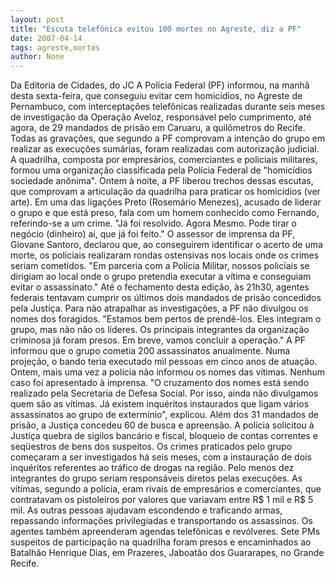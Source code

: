 ```yaml
---
layout: post
title: "Escuta telefônica evitou 100 mortes no Agreste, diz a PF"
date: 2007-04-14
tags: agreste,mortes
author: None
---
```

Da Editoria de Cidades, do JC
A Polícia Federal (PF) informou, na manhã desta sexta-feira, que conseguiu evitar cem homicídios, no Agreste de Pernambuco, com interceptações telefônicas realizadas durante seis meses de investigação da Operação Aveloz, responsável pelo cumprimento, até agora, de 29 mandados de prisão em Caruaru, a quilômetros do Recife. Todas as gravações, que segundo a PF comprovam a intenção do grupo em realizar as execuções sumárias, foram realizadas com autorização judicial. A quadrilha, composta por empresários, comerciantes e policiais militares, formou uma organização classificada pela Polícia Federal de \"homicídios sociedade anônima\". 
Ontem à noite, a PF liberou trechos dessas escutas, que comprovam a articulação da quadrilha para praticar os homicídios (ver arte). Em uma das ligações Preto (Rosemário Menezes), acusado de liderar o grupo e que está preso, fala com um homem conhecido como Fernando, referindo-se a um crime. \"Já foi resolvido. Agora Mesmo. Pode tirar o negócio (dinheiro) aí, que já foi feito.\" 
O assessor de imprensa da PF, Giovane Santoro, declarou que, ao conseguirem identificar o acerto de uma morte, os policiais realizaram rondas ostensivas nos locais onde os crimes seriam cometidos. \"Em parceria com a Polícia Militar, nossos policiais se dirigiam ao local onde o grupo pretendia executar a vítima e conseguiam evitar o assassinato.\" 
Até o fechamento desta edição, às 21h30, agentes federais tentavam cumprir os últimos dois mandados de prisão concedidos pela Justiça. Para não atrapalhar as investigações, a PF não divulgou os nomes dos foragidos. \"Estamos bem pertos de prendê-los. Eles integram o grupo, mas não não os líderes. Os principais integrantes da organização criminosa já foram presos. Em breve, vamos concluir a operação.\" 
A PF informou que o grupo cometia 200 assassinatos anualmente. Numa projeção, o bando teria executado mil pessoas em cinco anos de atuação. Ontem, mais uma vez a polícia não informou os nomes das vítimas. Nenhum caso foi apresentado à imprensa. \"O cruzamento dos nomes está sendo realizado pela Secretaria de Defesa Social. Por isso, ainda não divulgamos quem são as vítimas. Já existem inquéritos instaurados que ligam vários assassinatos ao grupo de extermínio\", explicou. 
Além dos 31 mandados de prisão, a Justiça concedeu 60 de busca e apreensão. A polícia solicitou à Justiça quebra de sigilos bancário e fiscal, bloqueio de contas correntes e seqüestros de bens dos suspeitos. Os crimes praticados pelo grupo começaram a ser investigados há seis meses, com a instauração de dois inquéritos referentes ao tráfico de drogas na região. Pelo menos dez integrantes do grupo seriam responsáveis diretos pelas execuções. 
As vítimas, segundo a polícia, eram rivais de empresários e comerciantes, que contratavam os pistoleiros por valores que variavam entre R$ 1 mil e R$ 5 mil. As outras pessoas ajudavam escondendo e traficando armas, repassando informações privilegiadas e transportando os assassinos. Os agentes também apreenderam agendas telefônicas e revólveres. Sete PMs suspeitos de participação na quadrilha foram presos e encaminhados ao Batalhão Henrique Dias, em Prazeres, Jaboatão dos Guararapes, no Grande Recife.  